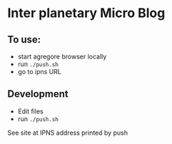 Inter planetary Micro Blog
==========================

## To use:

- start agregore browser locally
- run `./push.sh`
- go to ipns URL

## Development

- Edit files
- run `./push.sh`

See site at IPNS address printed by push
